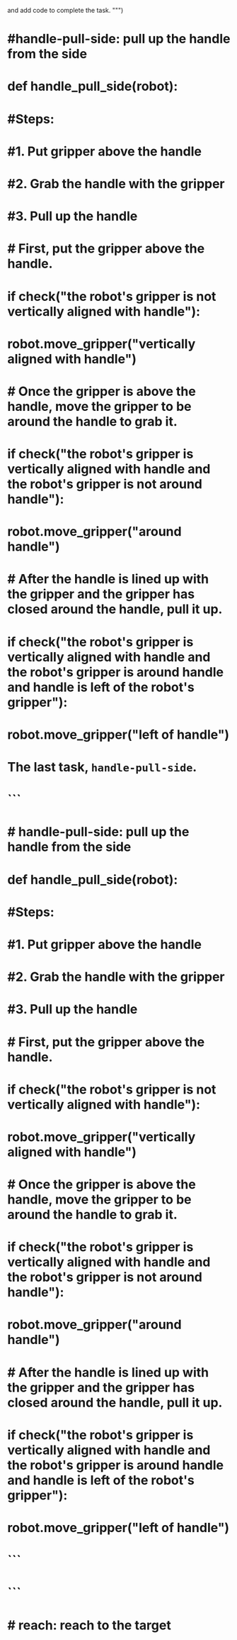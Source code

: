 

and add code to complete the task.
""")

# 
# #handle-pull-side: pull up the handle from the side
# def handle_pull_side(robot):
#     #Steps:
#     #1. Put gripper above the handle
#     #2. Grab the handle with the gripper
#     #3. Pull up the handle
#     # First, put the gripper above the handle.
#     if check("the robot's gripper is not vertically aligned with handle"):
#         robot.move_gripper("vertically aligned with handle")
#     # Once the gripper is above the handle, move the gripper to be around the handle to grab it.
#     if check("the robot's gripper is vertically aligned with handle and the robot's gripper is not around handle"):
#         robot.move_gripper("around handle")
#     # After the handle is lined up with the gripper and the gripper has closed around the handle, pull it up.
#     if check("the robot's gripper is vertically aligned with handle and the robot's gripper is around handle and handle is left of the robot's gripper"):
#         robot.move_gripper("left of handle")

# 


# 
# The last task, `handle-pull-side`.
# ```
# # handle-pull-side: pull up the handle from the side
# def handle_pull_side(robot):
#     #Steps:
#     #1. Put gripper above the handle
#     #2. Grab the handle with the gripper
#     #3. Pull up the handle
#     # First, put the gripper above the handle.
#     if check("the robot's gripper is not vertically aligned with handle"):
#         robot.move_gripper("vertically aligned with handle")
#     # Once the gripper is above the handle, move the gripper to be around the handle to grab it.
#     if check("the robot's gripper is vertically aligned with handle and the robot's gripper is not around handle"):
#         robot.move_gripper("around handle")
#     # After the handle is lined up with the gripper and the gripper has closed around the handle, pull it up.
#     if check("the robot's gripper is vertically aligned with handle and the robot's gripper is around handle and handle is left of the robot's gripper"):
#         robot.move_gripper("left of handle")
# ```

# 
# ```
# # reach: reach to the target